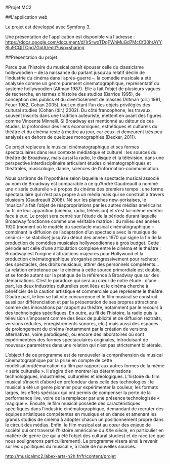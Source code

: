 #Projet MC2

##L'application web

Le projet est développé avec Symfony 3.

Une présentation de l'application est disponible via l'adresse : https://docs.google.com/document/d/1rSrwxTDqFWnMuGd7McCf30hrAYY8Iu9CQITCpd7GoIA/edit?usp=sharing


##Présentation du projet

Parce que l’histoire du musical paraît épouser celle du classicisme hollywoodien – de la naissance du parlant jusqu’au relatif déclin de l’industrie du cinéma dans l’après-guerre –, la comédie musicale a été analysée comme un genre purement cinématographique, représentatif du système hollywoodien (Altman 1987). Elle a fait l’objet de plusieurs vagues de recherche, en termes d’histoire des studios (Barrios 1995), de conception des publics et du divertissement de masses (Altman (dir.) 1981, Feuer 1982, Cohan 2005), tout en étant l’un des objets privilégiés des cultural studies (Cohan (dir.) 2002). Du côté francophone, les travaux, souvent inscrits dans une tradition auteuriste, mettent en avant des figures comme Vincente Minnelli. Si Broadway est mentionné au détour de ces études, la profondeur des liens économiques, esthétiques et culturels du théâtre et du cinéma reste à mettre au jour, car ceux-ci demeurent très peu analysés en dehors de quelques monographies (Decker, 2011).
 
Ce projet replacera le musical cinématographique et ses formes spectaculaires dans leur contexte médiatique et culturel : les sources du théâtre de Broadway, mais aussi la radio, le disque et la télévision, dans une perspective interdisciplinaire articulant études cinématographiques et théâtrales, musicologie, danse, sciences de l’information-communication.
 
Nous partirons de l’hypothèse selon laquelle le spectacle musical associé au nom de Broadway est comparable à ce qu’André Gaudreault a nommé une « série culturelle » à propos du cinéma des premiers temps : une forme spectaculaire qui n’est pas propre à un média mais qui se construit à travers plusieurs (Gaudreault 2008). Né sur les planches new-yorkaises, le 'musical' a fait l’objet de réappropriations par les autres médias américains au fil de leur apparition (cinéma, radio, télévision) et s’est lui-même redéfini face à eux. Le projet sera centré sur l’étude de la période durant laquelle Broadway fonctionne comme une véritable matrice : du milieu des années 1920 (moment où le modèle du spectacle musical cinématographique – combinant la diffusion de l’adaptation d’un spectacle avec la musique de celui-ci – se stabilise) jusqu’au début des années 1970 qui signe la fin de la production de comédies musicales hollywoodiennes à gros budget.
Cette période est celle d’une articulation complexe entre le cinéma et le théâtre : Broadway est l’origine d’attractions majeures pour Hollywood et la production cinématographique s’organise progressivement pour racheter des spectacles, des droits musicaux, attirer des personnels compétents... La relation entretenue par le cinéma à cette source primordiale est double, et se fonde autant sur la pratique de la référence à Broadway que sur des démarcations. C’est le paradoxe qui sera au cœur de notre étude : d’une part, les deux industries culturelles sont liées et le cinéma cherche à bénéficier de la caution artistique et commerciale que représente le théâtre. D’autre part, le lien se fait vite concurrence et le film musical se construit aussi par différenciation et par la présentation de ses propres attractions comme des innovations par rapport au théâtre, notamment par le recours à des technologies spécifiques. En outre, au fil de l’histoire, la radio puis la télévision s’imposent comme des lieux de publicité et de diffusion (extraits, versions réduites, enregistrements sonores, etc.) mais aussi des espaces de prolongement du cinéma (notamment par la création de versions alternatives, voire parodiques), ou encore des laboratoires où sont expérimentées des formes spectaculaires originales, introduisant de nouveaux paramètres dans une relation qui n’est pas strictement bilatérale.
 
L’objectif de ce programme est de renouveler la compréhension du musical cinématographique par la prise en compte de cette modélisation/démarcation du film par rapport aux autres formes de la même « série culturelle ». Il s’agira d’en montrer les déterminations technologiques, industrielles, culturelles et idéologiques. L’histoire du film musical s’inscrit d’abord en profondeur dans celle des technologies : le musical a été un genre pionnier pour expérimenter la couleur, les formats larges, les effets spéciaux qui ont permis de compenser la perte de la performance live, voire de la remplacer par une présence technologisée « magique ». Ensuite, le film musical possède des caractéristiques spécifiques dans l’industrie cinématographique, demandant de recruter des équipes artistiques compétentes en musique et en danse et amenant les grands studios de cinéma à adopter chacun un positionnement propre dans le circuit des médias. Enfin, le film musical est au cœur des enjeux de société qui ont traversé l’histoire américaine du XXe siècle, en particulier en matière de genre (ce qui a été l’objet des cultural studies) et de race (ce que nous soulignerons particulièrement). Le programme visera ainsi à revenir sur les « politiques du musical », à l’aide de nouvelles sources.

http://musicalmc2.labex-arts-h2h.fr/fr/content/projet